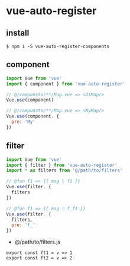 # vue-auto-register

## install

```
$ npm i -S vue-auto-register-components
```

## component

```js
import Vue from 'vue'
import { component } from 'vue-auto-register'

// @/componsts/**/Map.vue => <DtMap/>
Vue.use(component)

// @/componsts/**/Map.vue => <MyMap/>
Vue.use(component. {
  pre: 'My'
})

```

## filter

```js
import Vue from 'vue'
import { filter } from 'vue-auto-register'
import * as filters from '@/path/to/filters'

// @fun f1 => {{ msg | f1 }}
Vue.use(filter. {
  filters
})

// @fun f1 => {{ msg | f_f1 }}
Vue.use(filter. {
  filters,
  pre: 'f_'
})

```

- @/path/to/filters.js

```
export const ft1 = v => 1
export const ft2 = v => 2
```
